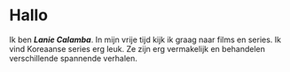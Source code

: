 # Hallo

Ik ben ***Lanie Calamba***. In mijn vrije tijd kijk ik graag naar films en series. Ik vind Koreaanse series erg leuk. Ze zijn erg vermakelijk en behandelen verschillende spannende verhalen.
